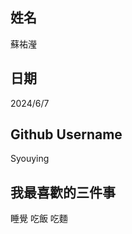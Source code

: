 姓名
----
蘇祐瀅

日期
----
2024/6/7

Github Username
---------------
Syouying

我最喜歡的三件事
---------------
睡覺 吃飯 吃麵